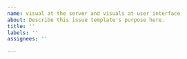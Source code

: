```yaml
---
name: visual at the server and visuals at user interface
about: Describe this issue template's purpose here.
title: ''
labels: ''
assignees: ''

---
```



